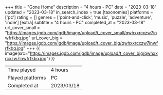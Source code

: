 +++
title = "Gone Home"
description = "4 hours - PC"
date = "2023-03-18"
updated = "2023-03-18"
in_search_index = true
[taxonomies]
platforms = ['pc']
rating = []
genres = ['point-and-click', 'music', 'puzzle', 'adventure', 'indie']
[extra]
subtitle = "4 hours - PC"
completed_at = "2023-03-18"
url_cover_small = "https://images.igdb.com/igdb/image/upload/t_cover_small/qwhxxrcxzw7inwfrfkbq.jpg"
url_cover_big = "https://images.igdb.com/igdb/image/upload/t_cover_big/qwhxxrcxzw7inwfrfkbq.jpg"
+++
{{ image(src="https://images.igdb.com/igdb/image/upload/t_cover_big/qwhxxrcxzw7inwfrfkbq.jpg") }}

|              |            |
| ------------ | ---------- |
| Time played  | 4 hours |
| Played platforms    | PC |
| Completed at | 2023/03/18 |

